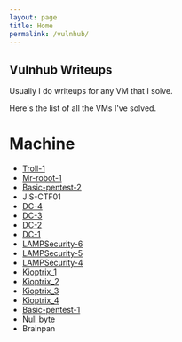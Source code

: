 ```yaml
---
layout: page
title: Home
permalink: /vulnhub/
---
```


## Vulnhub Writeups
Usually I do writeups for any VM that I solve.

Here's the list of all the VMs I've solved.

# Machine
* [Troll-1](https://rajoul.github.io/my_write_up/Troll-1)
* [Mr-robot-1](https://rajoul.github.io/my_write_up/Mr-robot-1)
* [Basic-pentest-2](https://rajoul.github.io/my_write_up/Basic-pentest-2)
* JIS-CTF01
* [DC-4](https://rajoul.github.io/my_write_up/DC-4)
* [DC-3](https://rajoul.github.io/my_write_up/DC-3)
* [DC-2](https://rajoul.github.io/my_write_up/DC-2)
* [DC-1](https://rajoul.github.io/my_write_up/DC-1)
* [LAMPSecurity-6](https://rajoul.github.io/my_write_up/LAMPSecurity-6)
* [LAMPSecurity-5](https://rajoul.github.io/my_write_up/LAMPSecurity-5)
* [LAMPSecurity-4](https://rajoul.github.io/my_write_up/LAMPSecurity-4)
* [Kioptrix_1](https://rajoul.github.io/my_write_up/Kioptrix_1)
* [Kioptrix_2](https://rajoul.github.io/my_write_up/Kioptrix_2)
* [Kioptrix_3](https://rajoul.github.io/my_write_up/Kioptrix_3)
* [Kioptrix_4](https://rajoul.github.io/my_write_up/Kioptrix_4)
* [Basic-pentest-1](https://rajoul.github.io/my_write_up/basic_pentest_1)
* [Null byte](https://rajoul.github.io/my_write_up/Null_Byte)
* Brainpan
